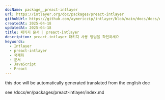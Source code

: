```yaml
---
docName: package__preact-intlayer
url: https://intlayer.org/doc/packages/preact-intlayer
githubUrl: https://github.com/aymericzip/intlayer/blob/main/docs/docs/en/packages/preact-intlayer/index.md
createdAt: 2025-04-18
updatedAt: 2025-04-18
title: 패키지 문서 | preact-intlayer
description: preact-intlayer 패키지 사용 방법을 확인하세요
keywords:
  - Intlayer
  - preact-intlayer
  - 국제화
  - 문서
  - JavaScript
  - Preact
---
```


this doc will be automatically generated translated from the english doc

see /docs/en/packages/preact-intlayer/index.md
